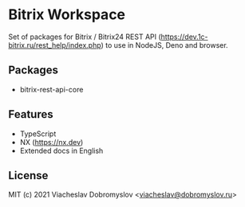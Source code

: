 # Bitrix Workspace
Set of packages for Bitrix / Bitrix24 REST API (https://dev.1c-bitrix.ru/rest_help/index.php) to use in NodeJS, Deno and browser.

## Packages
* bitrix-rest-api-core

## Features
* TypeScript
* NX (https://nx.dev)
* Extended docs in English

## License
MIT (c) 2021 Viacheslav Dobromyslov <<viacheslav@dobromyslov.ru>>
